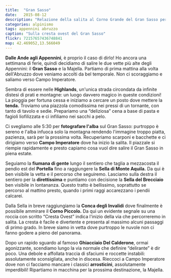 ```yaml
---
title:  "Gran Sasso"
date:   2015-08-12
description: "Relazione della salita al Corno Grande del Gran Sasso per la Cresta Ovest o Via Delle Creste con notte in tenda a Campo Imperatore"
categories: alpinismo
tags: appennini abruzzo
caption: "Sulla cresta ovest del Gran Sasso"
flickr: 72157657436748841
map: 42.469052,13.566049
---
```


**Dalle Ande agli Appennini**, è proprio il caso di dirlo! Ho ancora una settimana di ferie, quindi decidiamo di salire le due vette più alte degli Appennini: il **Gran Sasso** e la Majella. Partiamo di prima mattina alla volta dell'Abruzzo dove veniamo accolti da bel temporale. Non ci scoraggiamo e saliamo verso Campo Imperatore. 

Sembra di essere nelle **Highlands**, un'unica strada circondata da infinite distesi di prati e montagne: un luogo davvero magico in queste condizioni! La pioggia per fortuna cessa e iniziamo a cercare un posto dove mettere la **tenda.** Troviamo una piazzola comodissima nei pressi di un tornante, con tanto di tavolo e sedie. Prepariamo una “deliziosa” cena a base di pasta e fagioli liofilizzata e ci infiliamo nei sacchi a pelo.

Ci svegliamo alle 5:30 per **fotografare l'alba** sul Gran Sasso: purtroppo è sereno e l'alba infuoca solo la montagna rendendo l'immagine troppo piatta, pazienza, sarà per la prossima volta. Recuperiamo scarponi e bacchette e ci dirigiamo verso **Campo Imperatore** dove ha inizio la salita. Il piazzale si riempie rapidamente e presto capiamo cosa vuol dire salire il Gran Sasso in piena estate. 

Seguiamo la **fiumana di gente** lungo il sentiero che taglia a mezzacosta il pendio est del **Portella** fino a raggiungere la **Sella di Monte Aquila.** Da qui è ben visibile la vetta e il percorso che seguiremo. Lasciamo sulla destra il sentiero per la **direttissima** e puntiamo con decisione la **Sella del Brecciaio** ben visibile in lontananza. Questo tratto è bellissimo, soprattutto se percorso al mattino presto, quando i primi raggi accarezzano i pendii calcarei.

Dalla Sella in breve raggiungiamo la **Conca degli Invalidi** dove finalmente è possibile ammirare il **Corno Piccolo.** Da qui un evidente segnale su una roccia con scritto “Cresta Ovest” indica l'inizio della via che percorreremo in salita. La cresta è facile e divertente e presenta al massimo alcuni passaggi di primo grado. In breve siamo in vetta dove purtroppo le nuvole non ci fanno godere a pieno del panorama.

Dopo un rapido sguardo al famoso **Ghiacciaio Del Calderone**, ormai agonizzante, scendiamo lungo la via normale che definire “delirante” è dir poco. Una debole e affollata traccia di sfaciumi e roccette instabili: assolutamente sconsigliata, anche in discesa. Rieccoci a Campo Imperatore dove non ci facciamo mancare i classici **arrosticini**, assolutamente imperdibili! Ripartiamo in macchina per la prossima destinazione, la Majella.